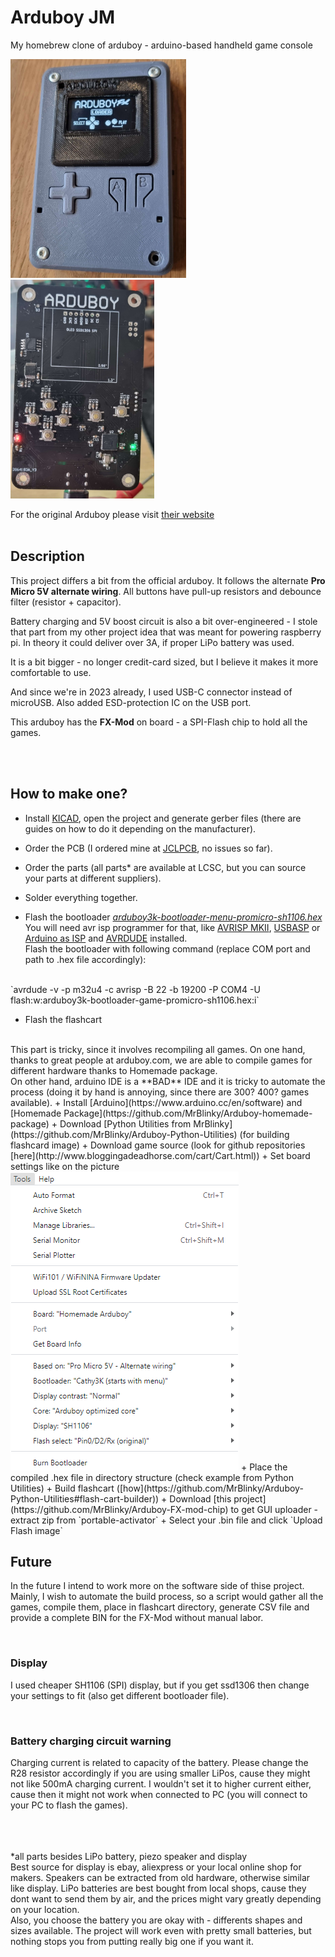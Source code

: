 # Arduboy JM
My homebrew clone of arduboy - arduino-based handheld game console


<img src="pic1.jpg" height=350>
<img src="pic2.jpg" height=350>

For the original Arduboy please visit [their website](https://www.arduboy.com/)
<br/>
<br/>

## Description
This project differs a bit from the official arduboy. 
It follows the alternate **Pro Micro 5V alternate wiring**.
All buttons have pull-up resistors and debounce filter (resistor + capacitor).

Battery charging and 5V boost circuit is also a bit over-engineered - I stole that part from my other project idea that was meant for powering raspberry pi.
In theory it could deliver over 3A, if proper LiPo battery was used. 

It is a bit bigger - no longer credit-card sized, but I believe it makes it more comfortable to use. 

And since we're in 2023 already, I used USB-C connector instead of microUSB.
Also added ESD-protection IC on the USB port. 

This arduboy has the **FX-Mod** on board - a SPI-Flash chip to hold all the games.

<br/><br/>
## How to make one?
+ Install [KICAD](https://www.kicad.org/), open the project and generate gerber files (there are guides on how to do it depending on the manufacturer).

+ Order the PCB (I ordered mine at [JCLPCB](https://jlcpcb.com/), no issues so far).

+ Order the parts (all parts* are available at LCSC, but you can source your parts at different suppliers).

+ Solder everything together.

+ Flash the bootloader [*arduboy3k-bootloader-menu-promicro-sh1106.hex*](https://github.com/MrBlinky/cathy3k/tree/main/cathy3k)
<br/>You will need avr isp programmer for that, like [AVRISP MKII](https://www.microchip.com/en-us/development-tool/ATAVRISP2), [USBASP](https://www.fischl.de/usbasp/) or [Arduino as ISP](https://docs.arduino.cc/built-in-examples/arduino-isp/ArduinoISP) and [AVRDUDE](https://github.com/mariusgreuel/avrdude/releases) installed.
<br/>Flash the bootloader with following command (replace COM port and path to .hex file accordingly):
<br/>
`avrdude -v -p m32u4 -c avrisp -B 22 -b 19200 -P COM4 -U flash:w:arduboy3k-bootloader-game-promicro-sh1106.hex:i`

+ Flash the flashcart 
<br/>
This part is tricky, since it involves recompiling all games. On one hand, thanks to great people at arduboy.com, we are able to compile games for different hardware thanks to Homemade package.
<br/>
On other hand, arduino IDE is a **BAD** IDE and it is tricky to automate the process (doing it by hand is annoying, since there are 300? 400? games available). 
    + Install [Arduino](https://www.arduino.cc/en/software) and [Homemade Package](https://github.com/MrBlinky/Arduboy-homemade-package)
    + Download [Python Utilities from MrBlinky](https://github.com/MrBlinky/Arduboy-Python-Utilities) (for building flashcard image)
    + Download game source (look for github repositories [here](http://www.bloggingadeadhorse.com/cart/Cart.html))
    + Set board settings like on the picture
    <br/><img src="pic3.png">
    + Place the compiled .hex file in directory structure (check example from Python Utilities)
    + Build flashcart ([how](https://github.com/MrBlinky/Arduboy-Python-Utilities#flash-cart-builder))
    + Download [this project](https://github.com/MrBlinky/Arduboy-FX-mod-chip) to get GUI uploader - extract zip from `portable-activator`
    + Select your .bin file and click `Upload Flash image`

<br/>

## Future
In the future I intend to work more on the software side of thise project.
Mainly, I wish to automate the build process, so a script would gather all the games, compile them, place in flashcart directory, generate CSV file and provide a complete BIN for the FX-Mod without manual labor.

<br/>

### Display
I used cheaper SH1106 (SPI) display, but if you get ssd1306 then change your settings to fit (also get different bootloader file).

<br/>

### Battery charging circuit warning
Charging current is related to capacity of the battery. 
Please change the R28 resistor accordingly if you are using smaller LiPos, cause they might not like 500mA charging current. I wouldn't set it to higher current either, cause then it might not work when connected to PC (you will connect to your PC to flash the games).

<br/><br/><br/>
*all parts besides LiPo battery, piezo speaker and display
<br/>Best source for display is ebay, aliexpress or your local online shop for makers.
Speakers can be extracted from old hardware, otherwise similar like display.
LiPo batteries are best bought from local shops, cause they dont want to send them by air, and the prices might vary greatly depending on your location. 
<br/>
Also, you choose the battery you are okay with - differents shapes and sizes available. The project will work even with pretty small batteries, but nothing stops you from putting really big one if you want it. 
